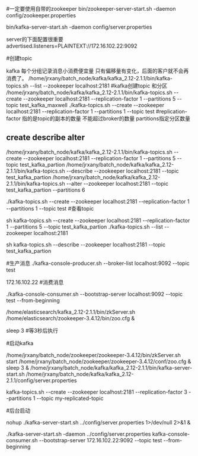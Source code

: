 #一定要使用自带的zookeeper
bin/zookeeper-server-start.sh  -daemon config/zookeeper.properties

bin/kafka-server-start.sh -daemon  config/server.properties

server的下面配置很重要
advertised.listeners=PLAINTEXT://172.16.102.22:9092

#创建topic

kafka  每个分组记录消息小消费便宜量    只有偏移量有变化，后面的客户就不会再消费了。
/home/jrxany/batch_node/kafka/kafka_2.12-2.1.1/bin/kafka-topics.sh --list --zookeeper localhost:2181
#kafka创建topic  和分区  
/home/jrxany/batch_node/kafka/kafka_2.12-2.1.1/bin/kafka-topics.sh --create --zookeeper localhost:2181 --replication-factor 1 --partitions 5 --topic test_kafka_maxwell
./kafka-topics.sh --create --zookeeper localhost:2181 --replication-factor 1 --partitions 1 --topic test
#replication-factor  指的是topic的副本的数量   不能超过broker的数量   partitions指定分区数量
##  create  describe    alter
/home/jrxany/batch_node/kafka/kafka_2.12-2.1.1/bin/kafka-topics.sh --create --zookeeper localhost:2181 --replication-factor 1 --partitions 5 --topic test_kafka_partion
/home/jrxany/batch_node/kafka/kafka_2.12-2.1.1/bin/kafka-topics.sh --describe --zookeeper localhost:2181 --topic test_kafka_partion
/home/jrxany/batch_node/kafka/kafka_2.12-2.1.1/bin/kafka-topics.sh --alter --zookeeper localhost:2181 --topic test_kafka_partion --partitions 6

./kafka-topics.sh --create --zookeeper localhost:2181 --replication-factor 1 --partitions 1 --topic test
#查看topic

sh kafka-topics.sh --create --zookeeper localhost:2181 --replication-factor 1 --partitions 5 --topic test_kafka_partion
./kafka-topics.sh --list --zookeeper localhost:2181

sh kafka-topics.sh --describe --zookeeper localhost:2181 --topic test_kafka_partion

#生产消息
./kafka-console-producer.sh --broker-list localhost:9092 --topic test

172.16.102.22
#消费消息

./kafka-console-consumer.sh --bootstrap-server localhost:9092 --topic test --from-beginning




/home/elasticsearch/kafka_2.12-2.1.1/bin/zkServer.sh /home/elasticsearch/zookeeper-3.4.12/bin/zoo.cfg &

sleep 3 #等3秒后执行

#启动kafka

/home/jrxany/batch_node/zookeeper/zookeeper-3.4.12/bin/zkServer.sh start /home/jrxany/batch_node/zookeeper/zookeeper-3.4.12/conf/zoo.cfg &
sleep 3  &
/home/jrxany/batch_node/kafka/kafka_2.12-2.1.1/bin/kafka-server-start.sh /home/jrxany/batch_node/kafka/kafka_2.12-2.1.1/config/server.properties 


kafka-topics.sh --create --zookeeper localhost:2181 --replication-factor 3 --partitions 1 --topic my-replicated-topic

#后台启动

nohup ./kafka-server-start.sh ../config/server.properties 1>/dev/null 2>&1 &


./kafka-server-start.sh -daemon ../config/server.properties
kafka-console-consumer.sh --bootstrap-server 172.16.102.22:9092 --topic test --from-beginning